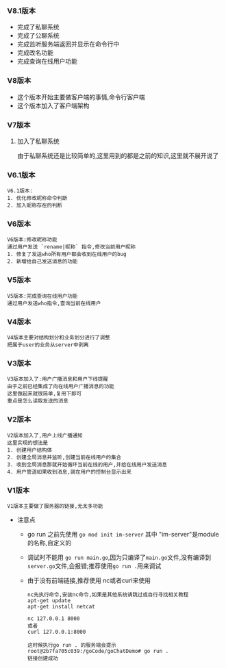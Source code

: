### V8.1版本

- 完成了私聊系统
- 完成了公聊系统
- 完成监听服务端返回并显示在命令行中
- 完成改名功能
- 完成查询在线用户功能



### V8版本

- 这个版本开始主要做客户端的事情,命令行客户端
- 这个版本加入了客户端架构







### V7版本

1. 加入了私聊系统

   由于私聊系统还是比较简单的,这里用到的都是之前的知识,这里就不展开说了





### V6.1版本

```
V6.1版本:
1. 优化修改昵称命令判断
2. 加入昵称存在的判断
```





### V6版本

```
V6版本:修改昵称功能
通过用户发送 `rename|昵称` 指令,修改当前用户昵称
1. 修复了发送who所有用户都会收到在线用户的bug
2. 新增给自己发送消息的功能
```



### V5版本

```
V5版本:完成查询在线用户功能
通过用户发送who指令,查询当前在线用户
```



### V4版本

```
V4版本主要对结构划分和业务划分进行了调整
把属于user的业务从server中剥离
```





### V3版本

```
V3版本加入了:用户广播消息和用户下线提醒
由于之前已经集成了向在线用户广播消息的功能
这里做起来就很简单,复用下即可
重点是怎么读取发送的消息
```





### V2版本

```
V2版本加入了,用户上线广播通知
这里实现的想法是
1. 创建用户结构体
2. 创建全局消息并监听,创建当前在线用户的集合
3. 收到全局消息那就开始循环当前在线的用户,并给在线用户发送消息
4. 用户管道如果收到消息,就在用户的控制台显示出来
```



### V1版本

```
V1版本主要做了服务器的链接,无太多功能
```

- 注意点

  - go run 之前先使用 `go mod init im-server` 其中 "im-server"是module的名称,自定义的

  - 调试时不能用 `go run main.go`,因为只编译了`main.go`文件,没有编译到`server.go`文件,会报错;推荐使用`go run .`用来调试

  - 由于没有前端链接,推荐使用 nc或者curl来使用

    ```
    nc先执行命令,安装nc命令,如果是其他系统请跳过或自行寻找相关教程
    apt-get update
    apt-get install netcat
    
    nc 127.0.0.1 8000
    或者
    curl 127.0.0.1:8000
    
    这时候执行go run . 的服务端会提示
    root@2b7fa705c039:/goCode/goChatDemo# go run .
    链接创建成功
    ```

    
